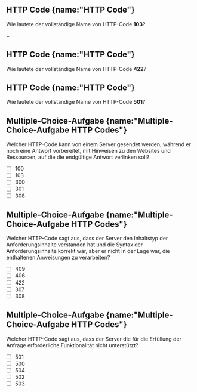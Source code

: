 ## HTTP Code {name:"HTTP Code"}
<p>Wie lautete der vollständige Name von HTTP-Code <b>103</b>?</p>+

## HTTP Code {name:"HTTP Code"}
<p>Wie lautete der vollständige Name von HTTP-Code <b>422</b>?</p>

## HTTP Code {name:"HTTP Code"}
<p>Wie lautete der vollständige Name von HTTP-Code <b>501</b>?</p>

## Multiple-Choice-Aufgabe {name:"Multiple-Choice-Aufgabe HTTP Codes"}
Welcher HTTP-Code kann von einem Server gesendet werden, während er noch eine Antwort vorbereitet, mit Hinweisen zu den Websites und Ressourcen, auf die die endgültige Antwort verlinken soll?
- [ ] 100
- [ ] 103
- [ ] 300
- [ ] 301
- [ ] 308

## Multiple-Choice-Aufgabe {name:"Multiple-Choice-Aufgabe HTTP Codes"}
Welcher HTTP-Code sagt aus, dass der Server den Inhaltstyp der Anforderungsinhalte verstanden hat und die Syntax der Anforderungsinhalte korrekt war, aber er nicht in der Lage war, die enthaltenen Anweisungen zu verarbeiten?
- [ ] 409
- [ ] 406
- [ ] 422
- [ ] 307
- [ ] 308

## Multiple-Choice-Aufgabe {name:"Multiple-Choice-Aufgabe HTTP Codes"}
Welcher HTTP-Code sagt aus, dass der Server die für die Erfüllung der Anfrage erforderliche Funktionalität nicht unterstützt?
- [ ] 501
- [ ] 500
- [ ] 504
- [ ] 502
- [ ] 503